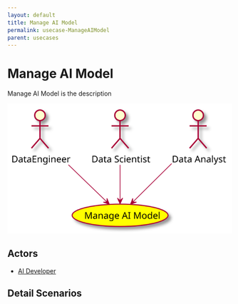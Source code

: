 ```yaml
---
layout: default
title: Manage AI Model
permalink: usecase-ManageAIModel
parent: usecases
---
```

# Manage AI Model

Manage AI Model is the description

![Activities Diagram](./activities.svg)

## Actors

* [AI Developer](actor-aideveloper)











## Detail Scenarios


  


